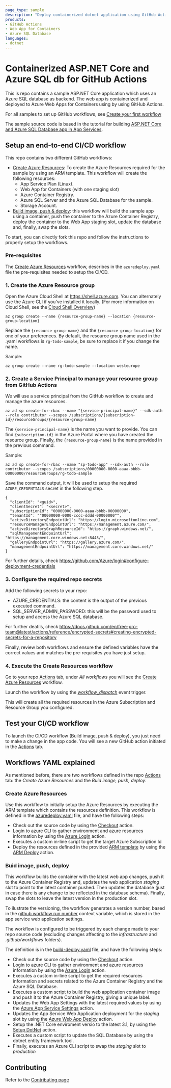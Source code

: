 ```yaml
---
page_type: sample
description: "Deploy containerized dotnet application using GitHub Actions"
products:
- GitHub Actions
- Web App for Containers
- Azure SQL Database
languages:
- dotnet
---
```


# Containerized ASP.NET Core and Azure SQL db for GitHub Actions

This is repo contains a sample ASP.NET Core application which uses an Azure SQL database as backend. The web app is containerized and deployed to Azure Web Apps for Containers using by using GitHub Actions.

For all samples to set up GitHub workflows, see [Create your first workflow](https://github.com/Azure/actions-workflow-samples)

The sample source code is based in the tutorial for building [ASP.NET Core and Azure SQL Database app in App Services](https://docs.microsoft.com/azure/app-service/containers/tutorial-dotnetcore-sqldb-app). 

## Setup an end-to-end CI/CD workflow

This repo contains two different GitHub workflows:
* [Create Azure Resources](.github/workflows/azuredeploy.yaml): To create the Azure Resources required for the sample by using an ARM template. This workflow will create the following resources:
    - App Service Plan (Linux).
    - Web App for Containers (with one staging slot)
    - Azure Container Registry.
    - Azure SQL Server and the Azure SQL Database for the sample.
    - Storage Account.
* [Build image, push & deploy](.github/workflows/build-deploy.yaml): this workflow will build the sample app using a container, push the container to the Azure Container Registry, deploy the container to the Web App staging slot, update the database and, finally, swap the slots.

To start, you can directly fork this repo and follow the instructions to properly setup the workflows.

### Pre-requisites
The [Create Azure Resources](.github/workflows/azuredeploy.yaml) workflow, describes in the `azuredeploy.yaml` file the pre-requisites needed to setup the CI/CD.

### 1. Create the Azure Resource group
Open the Azure Cloud Shell at https://shell.azure.com. You can alternately use the Azure CLI if you've installed it locally. (For more information on Cloud Shell, see the [Cloud Shell Overview](https://docs.microsoft.com/en-us/azure/cloud-shell/overview))   

```
az group create --name {resource-group-name} --location {resource-group-location}
```
Replace the `{resource-group-name}` and the `{resource-group-location}` for one of your preferences. By default, the resource group name used in the .yaml workflows is `rg-todo-sample`, be sure to replace it if you change the name.

Sample:
```
az group create --name rg-todo-sample --location westeurope
```
### 2. Create a Service Principal to manage your resource group from GitHub Actions
We will use a service principal from the GitHub workflow to create and manage the azure resources.

```
az ad sp create-for-rbac --name "{service-principal-name}" --sdk-auth --role contributor --scopes /subscriptions/{subscription-id}/resourceGroups/{resource-group-name}
```

The `{service-principal-name}` is the name you want to provide. You can find `{subscription-id}` in the Azure Portal where you have created the resource group. Finally, the `{resource-group-name}` is the name provided in the previous command.

Sample:
```
az ad sp create-for-rbac --name "sp-todo-app" --sdk-auth --role contributor --scopes /subscriptions/00000000-0000-aaaa-bbbb-00000000/resourceGroups/rg-todo-sample
```

Save the command output, it will be used to setup the required `AZURE_CREDENTIALS` secret in the following step.
```
{
  "clientId": "<guid>",
  "clientSecret": "<secret>",
  "subscriptionId": "00000000-0000-aaaa-bbbb-00000000",
  "tenantId": ""00000000-0000-cccc-dddd-00000000"",
  "activeDirectoryEndpointUrl": "https://login.microsoftonline.com",
  "resourceManagerEndpointUrl": "https://management.azure.com/",
  "activeDirectoryGraphResourceId": "https://graph.windows.net/",
  "sqlManagementEndpointUrl": "https://management.core.windows.net:8443/",
  "galleryEndpointUrl": "https://gallery.azure.com/",
  "managementEndpointUrl": "https://management.core.windows.net/"
}

```
For further details, check https://github.com/Azure/login#configure-deployment-credentials

### 3. Configure the required repo secrets 
Add the following secrets to your repo:
- AZURE_CREDENTIALS: the content is the output of the previous executed command.
- SQL_SERVER_ADMIN_PASSWORD: this will be the password used to setup and access the Azure SQL database.

For further deatils, check https://docs.github.com/en/free-pro-team@latest/actions/reference/encrypted-secrets#creating-encrypted-secrets-for-a-repository

Finally, review both workflows and ensure the defined variables have the correct values and matches the pre-requisites you have just setup.

### 4. Execute the Create Resources workflow
 Go to your repo [Actions](../../actions) tab, under *All workflows* you will see the [Create Azure Resources](../../actions?query=workflow%3A"Create+Azure+Resources") workflow. 

Launch the workflow by using the *[workflow_dispatch](https://github.blog/changelog/2020-07-06-github-actions-manual-triggers-with-workflow_dispatch/)* event trigger.

This will create all the required resources in the Azure Subscription and Resource Group you configured.

## Test your CI/CD workflow
To launch the CI/CD workflow (Build image, push & deploy), you just need to make a change in the app code. You will see a new GitHub action initiated in the [Actions](../../actions) tab.

## Workflows YAML explained
As mentioned before, there are two workflows defined in the repo [Actions](../../actions) tab: the *Create Azure Resources* and the *Buid image, push, deploy*.
### Create Azure Resources
Use this workflow to initially setup the Azure Resources by executing the ARM template which contains the resources definition. This workflow is defined in the [azuredeploy.yaml](.github/workflows/azuredeploy.yaml) file, and have the following steps:

* Check out the source code by using the [Checkout](https://github.com/actions/checkout) action.
* Login to azure CLI to gather environment and azure resources information by using the [Azure Login](https://github.com/Azure/login) action.
* Executes a custom in-line script to get the target Azure Subscription Id
* Deploy the resources defined in the provided [ARM template](/infrastructure/azuredeploy.json) by using the [ARM Deploy](https://github.com/Azure/arm-deploy) action.

### Buid image, push, deploy
This workflow builds the container with the latest web app changes, push it to the Azure Container Registry and, updates the web application *staging* slot to point to the latest container pushed. Then updates the database (just in case there is any change to be reflected in the database schema). Finally, swap the slots to leave the latest version in the production slot. 

To ilustrate the versioning, the workflow generates a version number, based in the [github workflow run number](https://docs.github.com/en/free-pro-team@latest/actions/reference/context-and-expression-syntax-for-github-actions#github-context) context variable, which is stored in the app service web application settings. 

The workflow is configured to be triggered by each change made to your repo source code (excluding changes affecting to the *infrastructure* and *.github/workflows* folders). 

The definition is in the [build-deploy.yaml](.github/workflows/build-deploy.yaml) file, and have the following steps:
* Check out the source code by using the [Checkout](https://github.com/actions/checkout) action.
* Login to azure CLI to gather environment and azure resources information by using the [Azure Login](https://github.com/Azure/login) action.
* Executes a custom in-line script to get the required resources information and secrets related to the Azure Container Registry and the Azure SQL Database.
* Executes a custom script to build the web application container image and push it to the Azure Container Registry, giving a unique label.
* Updates the Web App Settings with the latest required values by using the [Azure App Service Settings](https://github.com/Azure/appservice-settings) action.
* Updates the App Service Web Application deployment for the *staging* slot by using the [Azure Web App Deploy](https://github.com/Azure/webapps-deploy) action.
* Setup the .NET Core enviroment versio to the latest 3.1, by using the [Setup DotNet](https://github.com/actions/setup-dotnet) action.
* Executes a custom script to update the SQL Database by using the dotnet entity framework tool.
* Finally, executes an Azure CLI script to swap the *staging* slot to *production*

## Contributing
Refer to the [Contributing page](/CONTRIBUTING.md)